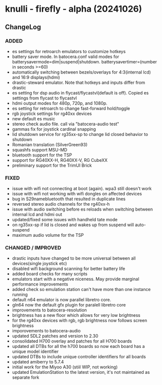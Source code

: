 # knulli - firefly - alpha (20241026)

## ChangeLog

### ADDED ###
- es settings for retroarch emulators to customize hotkeys
- battery saver mode. In batocera.conf valid modes for batterysavermode=dim|suspend|shutdown. batterysavertimer=(number in seconds >=60)
- automatically switching between bezels/overlays for 4:3(internal lcd) and 16:9 displays(hdmi)
- drastic-steward emulator. Note that hotkeys and inputs differ from drastic
- es setting for dsp audio in flycast/flycastvl(default is off). Copied es settings from flycast to flycastvl
- hdmi output modes for 480p, 720p, and 1080p.
- es setting for retroarch to change fast-forward hold/toggle
- rgb joystick settings for rg40xx devices
- new default es music
- stereo check audio file. call via "batocera-audio test"
- gammas fix for joystick cardinal snapping
- lid shutdown service for rg35xx-sp to change lid closed behavior to shutdown
- Romanian translation (SilverGreen93)
- squashfs support MSU-MD
- bluetooth support for the TSP
- support for RG40XX-H, RG40XX-V, RG CubeXX
- preliminary support for the TrimUI Brick

### FIXED ###
- issue with wifi not connecting at boot (again). wpa3 still doesn't work
- issue with wifi not working with wifi dongles on affected devices
- bug in S29namebluetooth that resulted in duplicate lines
- reversed stereo audio channels for the rg40xx-h
- issue with audio switching before es reloads when switching between internal lcd and hdmi out
- updated/fixed some issues with handheld tate mode
- on rg35xx-sp if lid is closed and wakes up from suspend will auto-suspend
- maximum audio volume for the TSP

### CHANGED / IMPROVED
- drastic inputs have changed to be more universal between all devices(single joystick etc)
- disabled wifi background scanning for better battery life
- added board checks for many scripts
- emulators start with a negative niceness. May provide marginal performance improvements
- added check so emulation station can't have more than one instance running
- default n64 emulator is now parallel libretro core.
- gln64 now the default gfx plugin for paralell libretro core
- improvements to batocera-resolution
- brightness has a new floor which allows for very low brightness
- for the rg40xx devices with rgb, rgb brightness now follows screen brightness
- imporovements to batocera-audio
- updated SDL2 patches and version to 2.30
- consolidated H700 overlay and patches for all H700 boards
- updated all DTBs for all the h700 boards so now each board has a unique model identifier
- updated DTBs to include unique controller identifiers for all boards
- updated amiberry to 5.7.4
- initial work for the Miyoo A30 (stiil WIP, not working)
- updated EmulationStation to the latest version, it's not maintained as separate fork


